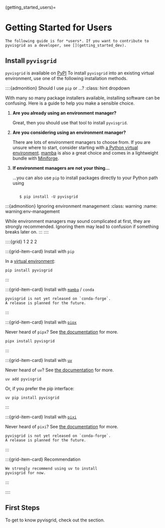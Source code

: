 (getting_started_users)=


# Getting Started for Users

```{warning}
The following guide is for *users*. If you want to contribute to
pyvisgrid as a developer, see [](getting_started_dev).
```


## Install `pyvisgrid`

``pyvisgrid`` is available on [PyPI](https://pypi.org/project/pyvisgrid/)
To install ``pyvisgrid`` into an existing virtual environment, use
one of the following installation methods.


::::{admonition} Should I use `pip` or ...?
:class: hint dropdown

With many so many package installers available, installing software can be
confusing. Here is a guide to help you make a sensible choice.

1. **Are you already using an environment manager?**

   Great, then you should use that tool to install `pyvisgrid`.

2. **Are you considering using an environment manager?**

   There are lots of environment managers to choose from.
   If you are unsure where to start, consider starting with
   [a Python virtual environment](https://packaging.python.org/en/latest/guides/installing-using-pip-and-virtual-environments/).
   [mamba](https://mamba.readthedocs.io/en/latest/) is also a great choice
   and comes in a lightweight bundle with [Miniforge](https://github.com/conda-forge/miniforge).

3. **If environment managers are not your thing...**

   ...you can also use `pip` to install packages directly to your Python path using

   ```console

      $ pip install -U pyvisgrid

   ```

:::{admonition} Ignoring environment management
:class: warning
:name: warning:env-management

While environment managers may sound complicated at first, they are strongly recommended.
Ignoring them may lead to confusion if something breaks later on.
:::
::::


::::{grid} 1 2 2 2

:::{grid-item-card} Install with `pip`

In a [virtual environment][venv]:

```shell-session
pip install pyvisgrid
```
:::

:::{grid-item-card} Install with [`mamba`][mamba] / `conda`

```{warning}
pyvisgrid is not yet released on `conda-forge`.
A release is planned for the future.
```
:::

:::{grid-item-card} Install with [`pipx`][pipx]

Never heard of `pipx`? See [the documentation][pipx] for more.

```shell-session
pipx install pyvisgrid
```
:::

:::{grid-item-card} Install with [`uv`][uv]

Never heard of `uv`? See [the documentation][uv] for more.

```shell-session
uv add pyvisgrid
```
Or, if you prefer the pip interface:
```shell-session
uv pip install pyvisgrid
```
:::

:::{grid-item-card} Install with [`pixi`][pixi]

Never heard of `pixi`? See [the documentation][pixi] for more.
```{warning}
pyvisgrid is not yet released on `conda-forge`.
A release is planned for the future.
```
:::

:::{grid-item-card} Recommendation

```{note}
We strongly recommend using uv to install
pyvisgrid for now.
```
:::

::::

[venv]: https://packaging.python.org/en/latest/guides/installing-using-pip-and-virtual-environments/
[mamba]: https://mamba.readthedocs.io/en/latest/
[pipx]: https://pipx.pypa.io/stable/
[uv]: https://docs.astral.sh/uv/
[pixi]: https://pixi.sh/


## First Steps

To get to know pyvisgrid, check out the [](tutorials_and_examples) section.
